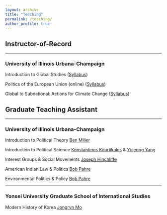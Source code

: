 ```yaml
---
layout: archive
title: "Teaching"
permalink: /teaching/
author_profile: true
---
```

## Instructor-of-Record
------
### University of Illinois Urbana-Champaign

Introduction to Global Studies ([Syllabus](/files/GLBL100_Syllabus.pdf))

Politics of the European Union (online)  ([Syllabus](/files/PS385_SU23.pdf))

Global to Subnational: Actions for Climate Change ([Syllabus](/files/GLBL296_Syllabus.pdf))

## Graduate Teaching Assistant
------
### University of Illinois Urbana-Champaign 

Introduction to Political Theory [Ben Miller](https://pol.illinois.edu/directory/profile/bm50)

Introduction to Political Science [Konstantinos Kourtikakis](https://pol.illinois.edu/directory/profile/kkourtik) & [Yujeong Yang](https://pol.illinois.edu/directory/profile/yujeong)

Interest Groups & Social Movements [Joseph Hinchliffe](https://pol.illinois.edu/directory/profile/jjhinch)

American Indian Law & Politics [Bob Pahre](https://pol.illinois.edu/directory/profile/pahre)

Environmental Politics & Policy [Bob Pahre](https://pol.illinois.edu/directory/profile/pahre)

------
### Yonsei University Graduate School of International Studies

Modern History of Korea [Jongryn Mo](https://gsis1.yonsei.ac.kr/main/faculty.asp?mid=n01_04&act=view&sOpt=A&idx=25) 
